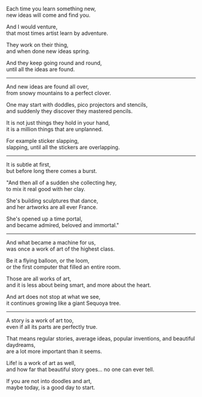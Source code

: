 Each time you learn something new,\
new ideas will come and find you.

And I would venture,\
that most times artist learn by adventure.

They work on their thing,\
and when done new ideas spring.

And they keep going round and round,\
until all the ideas are found.

---

And new ideas are found all over,\
from snowy mountains to a perfect clover.

One may start with doddles, pico projectors and stencils,\
and suddenly they discover they mastered pencils.

It is not just things they hold in your hand,\
it is a million things that are unplanned.

For example sticker slapping,\
slapping, until all the stickers are overlapping.

---

It is subtle at first,\
but before long there comes a burst.

"And then all of a sudden she collecting hey,\
to mix it real good with her clay.

She's building sculptures that dance,\
and her artworks are all ever France.

She's opened up a time portal,\
and became admired, beloved and immortal."

---

And what became a machine for us,\
was once a work of art of the highest class.

Be it a flying balloon, or the loom,\
or the first computer that filled an entire room.

Those are all works of art,\
and it is less about being smart, and more about the heart.

And art does not stop at what we see,\
it continues growing like a giant Sequoya tree.

---

A story is a work of art too,\
even if all its parts are perfectly true.

That means regular stories, average ideas, popular inventions, and beautiful daydreams,\
are a lot more important than it seems.

Life! is a work of art as well,\
and how far that beautiful story goes... no one can ever tell.

If you are not into doodles and art,\
maybe today, is a good day to start.
